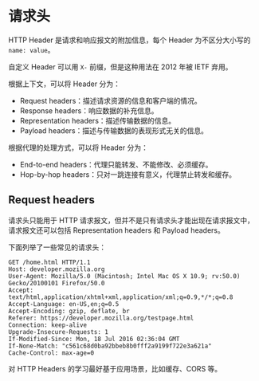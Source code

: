 # 请求头

HTTP Header 是请求和响应报文的附加信息，每个 Header 为不区分大小写的 `name: value`。

自定义 Header 可以用 `X-` 前缀，但是这种用法在 2012 年被 IETF 弃用。

根据上下文，可以将 Header 分为：

- Request headers：描述请求资源的信息和客户端的情况。
- Response headers：响应数据的补充信息。
- Representation headers：描述传输数据的信息。
- Payload headers：描述与传输数据的表现形式无关的信息。

根据代理的处理方式，可以将 Header 分为：

- End-to-end headers：代理只能转发、不能修改、必须缓存。
- Hop-by-hop headers：只对一跳连接有意义，代理禁止转发和缓存。

## Request headers

请求头只能用于 HTTP 请求报文，但并不是只有请求头才能出现在请求报文中，请求报文还可以包括 Representation headers 和 Payload headers。

下面列举了一些常见的请求头：

```text
GET /home.html HTTP/1.1
Host: developer.mozilla.org
User-Agent: Mozilla/5.0 (Macintosh; Intel Mac OS X 10.9; rv:50.0) Gecko/20100101 Firefox/50.0
Accept: text/html,application/xhtml+xml,application/xml;q=0.9,*/*;q=0.8
Accept-Language: en-US,en;q=0.5
Accept-Encoding: gzip, deflate, br
Referer: https://developer.mozilla.org/testpage.html
Connection: keep-alive
Upgrade-Insecure-Requests: 1
If-Modified-Since: Mon, 18 Jul 2016 02:36:04 GMT
If-None-Match: "c561c68d0ba92bbeb8b0fff2a9199f722e3a621a"
Cache-Control: max-age=0
```

对 HTTP Headers 的学习最好基于应用场景，比如缓存、CORS 等。
